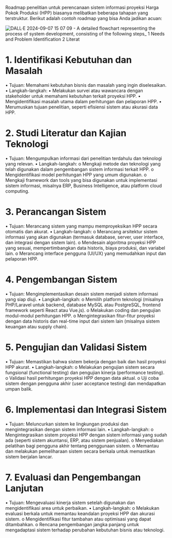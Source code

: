 Roadmap penelitian untuk perencanaan sistem informasi proyeksi Harga Pokok Produksi (HPP) biasanya melibatkan beberapa tahapan yang terstruktur. Berikut adalah contoh roadmap yang bisa Anda jadikan acuan:

![DALL·E 2024-09-07 15 07 09 - A detailed flowchart representing the process of system development, consisting of the following steps_ 1  Needs and Problem Identification 2  Literat](https://github.com/user-attachments/assets/b73ac320-5bb4-4704-8c45-c037bfbddf22)

# 1. Identifikasi Kebutuhan dan Masalah
•	Tujuan: Memahami kebutuhan bisnis dan masalah yang ingin diselesaikan.
•	Langkah-langkah:
•	Melakukan survei atau wawancara dengan stakeholder untuk memahami kebutuhan terkait proyeksi HPP.
•	Mengidentifikasi masalah utama dalam perhitungan dan pelaporan HPP.
•	Merumuskan tujuan penelitian, seperti efisiensi sistem atau akurasi data HPP.

# 2. Studi Literatur dan Kajian Teknologi
•	Tujuan: Mengumpulkan informasi dari penelitian terdahulu dan teknologi yang relevan.
•	Langkah-langkah:
o	Mengkaji metode dan teknologi yang telah digunakan dalam pengembangan sistem informasi terkait HPP.
o	Mengidentifikasi model perhitungan HPP yang umum digunakan.
o	Mengkaji framework dan tools yang bisa digunakan untuk implementasi sistem informasi, misalnya ERP, Business Intelligence, atau platform cloud computing.

# 3. Perancangan Sistem
•	Tujuan: Merancang sistem yang mampu memproyeksikan HPP secara otomatis dan akurat.
•	Langkah-langkah:
o	Merancang arsitektur sistem informasi yang akan digunakan (termasuk database, server, user interface, dan integrasi dengan sistem lain).
o	Mendesain algoritma proyeksi HPP yang sesuai, mempertimbangkan data historis, biaya produksi, dan variabel lain.
o	Merancang interface pengguna (UI/UX) yang memudahkan input dan pelaporan HPP.

# 4. Pengembangan Sistem
•	Tujuan: Mengimplementasikan desain sistem menjadi sistem informasi yang siap diuji.
•	Langkah-langkah:
o	Memilih platform teknologi (misalnya PHP/Laravel untuk backend, database MySQL atau PostgreSQL, frontend framework seperti React atau Vue.js).
o	Melakukan coding dan pengujian modul-modul perhitungan HPP.
o	Mengintegrasikan fitur-fitur proyeksi dengan data historis dan real-time input dari sistem lain (misalnya sistem keuangan atau supply chain).

# 5. Pengujian dan Validasi Sistem
•	Tujuan: Memastikan bahwa sistem bekerja dengan baik dan hasil proyeksi HPP akurat.
•	Langkah-langkah:
o	Melakukan pengujian sistem secara fungsional (functional testing) dan pengujian kinerja (performance testing).
o	Validasi hasil perhitungan proyeksi HPP dengan data aktual.
o	Uji coba sistem dengan pengguna akhir (user acceptance testing) dan mendapatkan umpan balik.

# 6. Implementasi dan Integrasi Sistem
•	Tujuan: Meluncurkan sistem ke lingkungan produksi dan mengintegrasikan dengan sistem informasi lain.
•	Langkah-langkah:
o	Mengintegrasikan sistem proyeksi HPP dengan sistem informasi yang sudah ada (seperti sistem akuntansi, ERP, atau sistem penjualan).
o	Menyediakan pelatihan bagi pengguna akhir tentang penggunaan sistem.
o	Memantau dan melakukan pemeliharaan sistem secara berkala untuk memastikan sistem berjalan lancar.

# 7. Evaluasi dan Pengembangan Lanjutan
•	Tujuan: Mengevaluasi kinerja sistem setelah digunakan dan mengidentifikasi area untuk perbaikan.
•	Langkah-langkah:
o	Melakukan evaluasi berkala untuk memantau keandalan proyeksi HPP dan akurasi sistem.
o	Mengidentifikasi fitur tambahan atau optimisasi yang dapat ditambahkan.
o	Rencana pengembangan jangka panjang untuk mengadaptasi sistem terhadap perubahan kebutuhan bisnis atau teknologi.
